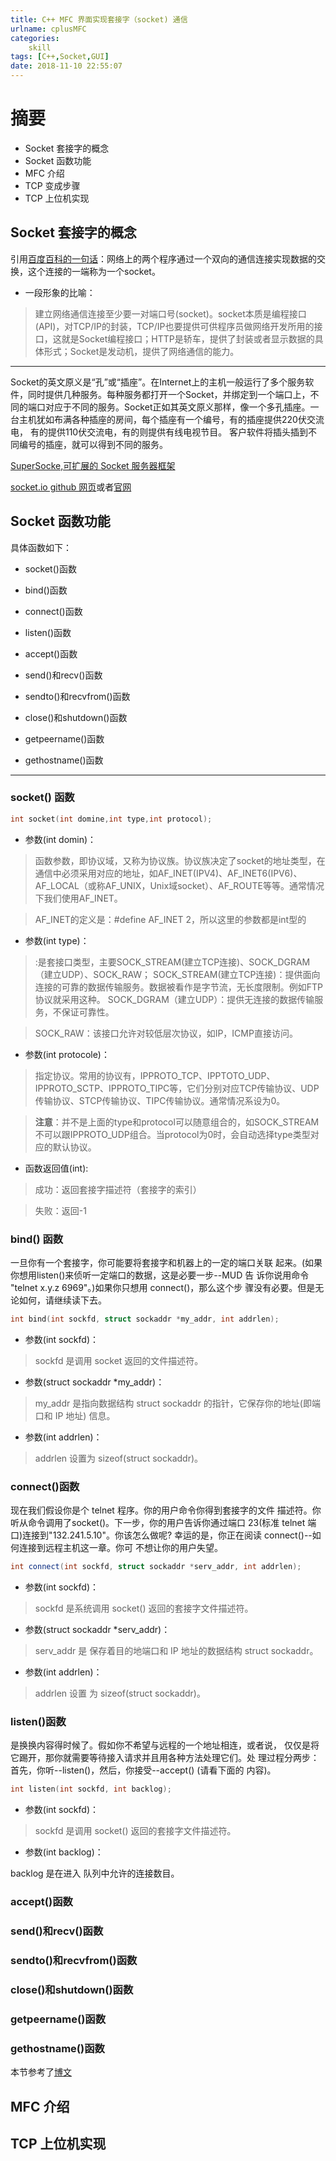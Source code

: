 ```yaml
---
title: C++ MFC 界面实现套接字（socket) 通信
urlname: cplusMFC
categories:
    skill
tags: [C++,Socket,GUI]
date: 2018-11-10 22:55:07
---
```


# 摘要

* Socket 套接字的概念
* Socket 函数功能
* MFC 介绍
* TCP 变成步骤
* TCP 上位机实现

<!-- more -->

## Socket 套接字的概念

引用[百度百科的一句话](https://baike.baidu.com/item/socket/281150?fr=aladdin)：网络上的两个程序通过一个双向的通信连接实现数据的交换，这个连接的一端称为一个socket。

* 一段形象的比喻：

>建立网络通信连接至少要一对端口号(socket)。socket本质是编程接口(API)，对TCP/IP的封装，TCP/IP也要提供可供程序员做网络开发所用的接口，这就是Socket编程接口；HTTP是轿车，提供了封装或者显示数据的具体形式；Socket是发动机，提供了网络通信的能力。

----

Socket的英文原义是“孔”或“插座”。在Internet上的主机一般运行了多个服务软件，同时提供几种服务。每种服务都打开一个Socket，并绑定到一个端口上，不同的端口对应于不同的服务。Socket正如其英文原义那样，像一个多孔插座。一台主机犹如布满各种插座的房间，每个插座有一个编号，有的插座提供220伏交流电， 有的提供110伏交流电，有的则提供有线电视节目。 客户软件将插头插到不同编号的插座，就可以得到不同的服务。

[SuperSocke,可扩展的 Socket 服务器框架](http://www.supersocket.net/)

[socket.io github 网页](https://github.com/socketio/socket.io)或者[官网](http://socket.io)

## Socket 函数功能

具体函数如下：

* socket()函数

* bind()函数

* connect()函数

* listen()函数

* accept()函数

* send()和recv()函数

* sendto()和recvfrom()函数

* close()和shutdown()函数

* getpeername()函数

* gethostname()函数

---

### socket() 函数

```C++
int socket(int domine,int type,int protocol);
```

* 参数(int domin)：

> 函数参数，即协议域，又称为协议族。协议族决定了socket的地址类型，在通信中必须采用对应的地址，如AF_INET(IPV4)、AF_INET6(IPV6)、AF_LOCAL（或称AF_UNIX，Unix域socket）、AF_ROUTE等等。通常情况下我们使用AF_INET。

> AF_INET的定义是：#define AF_INET 2，所以这里的参数都是int型的

* 参数(int type)：

> :是套接口类型，主要SOCK_STREAM(建立TCP连接)、SOCK_DGRAM（建立UDP）、SOCK_RAW；
SOCK_STREAM(建立TCP连接)：提供面向连接的可靠的数据传输服务。数据被看作是字节流，无长度限制。例如FTP协议就采用这种。
SOCK_DGRAM（建立UDP）：提供无连接的数据传输服务，不保证可靠性。

> SOCK_RAW：该接口允许对较低层次协议，如IP，ICMP直接访问。

* 参数(int protocole)：

> 指定协议。常用的协议有，IPPROTO_TCP、IPPTOTO_UDP、IPPROTO_SCTP、IPPROTO_TIPC等，它们分别对应TCP传输协议、UDP传输协议、STCP传输协议、TIPC传输协议。通常情况系设为0。

> **注意**：并不是上面的type和protocol可以随意组合的，如SOCK_STREAM不可以跟IPPROTO_UDP组合。当protocol为0时，会自动选择type类型对应的默认协议。

* 函数返回值(int):

> 成功：返回套接字描述符（套接字的索引）

> 失败：返回-1
 
### bind() 函数

一旦你有一个套接字，你可能要将套接字和机器上的一定的端口关联 起来。(如果你想用listen()来侦听一定端口的数据，这是必要一步--MUD 告 诉你说用命令 "telnet x.y.z 6969"。)如果你只想用 connect()，那么这个步 骤没有必要。但是无论如何，请继续读下去。

```C++
int bind(int sockfd, struct sockaddr *my_addr, int addrlen);
```

* 参数(int sockfd)：

> sockfd 是调用 socket 返回的文件描述符。

* 参数(struct sockaddr *my_addr)：

> my_addr 是指向数据结构 struct sockaddr 的指针，它保存你的地址(即端口和 IP 地址) 信息。

* 参数(int addrlen)：

> addrlen 设置为 sizeof(struct sockaddr)。

### connect()函数

现在我们假设你是个 telnet 程序。你的用户命令你得到套接字的文件 描述符。你听从命令调用了socket()。下一步，你的用户告诉你通过端口 23(标准 telnet 端口)连接到"132.241.5.10"。你该怎么做呢? 幸运的是，你正在阅读 connect()--如何连接到远程主机这一章。你可 不想让你的用户失望。

```C++
int connect(int sockfd, struct sockaddr *serv_addr, int addrlen);
```

* 参数(int sockfd)：

> sockfd 是系统调用 socket() 返回的套接字文件描述符。

* 参数(struct sockaddr *serv_addr)：

> serv_addr 是 保存着目的地端口和 IP 地址的数据结构 struct sockaddr。

* 参数(int addrlen)：

> addrlen 设置 为 sizeof(struct sockaddr)。

### listen()函数

是换换内容得时候了。假如你不希望与远程的一个地址相连，或者说， 仅仅是将它踢开，那你就需要等待接入请求并且用各种方法处理它们。处 理过程分两步：首先，你听--listen()，然后，你接受--accept() (请看下面的 内容)。

```C++
int listen(int sockfd, int backlog);
```

* 参数(int sockfd)：

> sockfd 是调用 socket() 返回的套接字文件描述符。

* 参数(int backlog)：

backlog 是在进入 队列中允许的连接数目。

### accept()函数


### send()和recv()函数

### sendto()和recvfrom()函数

### close()和shutdown()函数

### getpeername()函数

### gethostname()函数





本节参考了[博文](https://www.cnblogs.com/kefeiGame/p/7246942.html)

## MFC 介绍







## TCP 上位机实现

